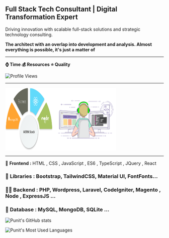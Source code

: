 ## Full Stack Tech Consultant | Digital Transformation Expert

Driving innovation with scalable full-stack solutions and strategic technology consulting.


**The architect with an overlap into development and analysis. Almost everything is possible, it's just a matter of**

<hr>

 **⌚ Time 💰 Resources  ⭐ Quality**

 ![Profile Views](https://visitor-badge.laobi.icu/badge?page_id=punitkatiyar)


<hr>

<a href="https://www.punitkatiyar.com/"><img src="https://github.com/punitkatiyar/punitkatiyar/blob/main/MERN-Stack-Development.png" width="30%" height="200px" ></a><img src="techunitbook.gif" width="40%" height="200px">

<hr>

🎪 **Frontend :** HTML , CSS , JavaScript , ES6 , TypeScript , JQuery , React

### 🌱 **Libraries :** Bootstrap, TailwindCSS, Material UI, FontFonts...

### 👨‍💻 **Backend :** PHP, Wordpress, Laravel, CodeIgniter, Magento , Node , ExpressJS ...

### 💬 **Database :** MySQL, MongoDB, SQLite ...

![Punit's GitHub stats](https://github-readme-stats.vercel.app/api?username=punitkatiyar&show_icons=true&theme=radical)

![Punit's Most Used Languages](https://github-readme-stats.vercel.app/api/top-langs?username=punitkatiyar&layout=compact&theme=radical)











<!--
### A full stack freelancer and consultant is a professional who possesses a wide range of skills and expertise in both frontend and backend development. They have the ability to work independently or as part of a team to deliver end-to-end solutions for clients or businesses.

<hr>












## Responsibilities and skills of a full stack freelancer and consultant
**Developing and maintaining websites, web applications, or software solutions.**

**Collaborating with clients or project stakeholders to understand their requirements and translate them into technical specifications.**

**Designing and implementing user interfaces (UI) and user experiences (UX) that are visually appealing, intuitive, and responsive.**

**Creating and managing databases, ensuring efficient data storage and retrieval.**

**Building and integrating APIs for seamless communication between different components of a system.**

**Implementing security measures to protect applications and user data.**

**Writing clean, well-documented, and maintainable code.**

**Conducting thorough testing and debugging to identify and fix issues.**

**Providing technical guidance, recommendations, and support to clients or project teams.**

**Staying updated with the latest industry trends, technologies, and best practices.**

- 🔭 I’m currently working on Ducat India Pvt. Ltd.
- 🌱 I’m currently learning React and node
- 👯 I’m looking to collaborate on youtube
- 🤔 I’m looking for help with ????
- 💬 i am a fullstack developer with php and node
- 📫 How to reach me: https://www.techunitbook.com
- 😄 Pronouns: https://punitkatiyar.github.io
-  ⚡ Master Guide : https://github.com/techunitbook 


-->






  

<!--#html-master-guide #css-master-guide

# wd [ uko ,rin , wtg , qpf ]

# WE [ amb , sot  ]
https://punitkatiyar.github.io/

https://designer.microsoft.com/
-->





<!-- <img src="https://punitkatiyar.github.io/profile_as_a%20developer.png" width="100%"> -->

<!-- <iframe src="https://www.linkedin.com/embed/feed/update/urn:li:share:7059503242111557632" height="633" width="504" frameborder="0" allowfullscreen="" title="Embedded post"></iframe> -->
<!-- <img src="https://user-images.githubusercontent.com/1016365/34124854-48fafa06-e3e9-11e7-8c04-251055feebee.png"> -->




